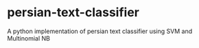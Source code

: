 # persian-text-classifier
A python implementation of persian text classifier using SVM and Multinomial NB
